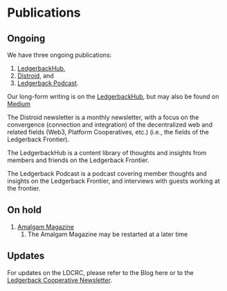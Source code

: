 # Publications

## Ongoing
We have three ongoing publications:

1. [LedgerbackHub](https://blog.ledgerback.coop/),
2. [Distroid](https://distroid.substack.com/), and
3. [Ledgerback Podcast](https://anchor.fm/philomath-ledgerback).

Our long-form writing is on the [LedgerbackHub](https://blog.ledgerback.coop/), but may also be found on [Medium](https://medium.com/@ledgerback)

The Distroid newsletter is a monthly newsletter, with a focus on the convergence (connection and integration) of the decentralized web and related fields (Web3, Platform Cooperatives, etc.) (i.e., the fields of the Ledgerback Frontier).

The LedgerbackHub is a content library of thoughts and insights from members and friends on the Ledgerback Frontier.

The Ledgerback Podcast is a podcast covering member thoughts and insights on the Ledgerback Frontier, and interviews with guests working at the frontier.

## On hold

1. [Amalgam Magazine](https://medium.com/amalgam-ledgerback/latest)
	1. The Amalgam Magazine may be restarted at a later time


## Updates

For updates on the LDCRC, please refer to the Blog here or to the [Ledgerback Cooperative Newsletter](https://ledgerback.substack.com/).

